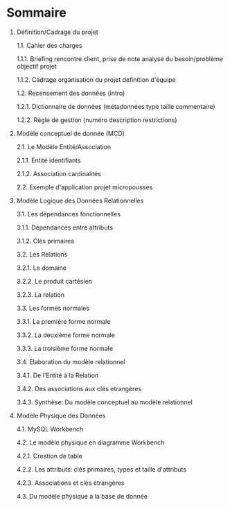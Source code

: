 # Sommaire

1. Définition/Cadrage du projet

   1.1. Cahier des charges
   
   	1.1.1. Briefing
       	       rencontre client, prise de note
       	       analyse du besoin/problème
       	       objectif projet
	       
	1.1.2. Cadrage
       	       organisation du projet
       	       definition d'équipe
	       
   1.2. Recensement des données
   	(intro)
	
	1.2.1. Dictionnaire de données
       		(métadonnées
      		 type
      		 taille
      		 commentaire)
		 
	1.2.2. Règle de gestion
       	       (numéro
       	       description
       	       restrictions)
	       
2. Modèle conceptuel de donnée (MCD)

   2.1. Le Modèle Entité/Association
   
   	2.1.1. Entité
      	       identifiants
	       
	2.1.2. Association
       	       cardinalités
	       
   2.2. Exemple d'application
   	  projet micropousses
	  
3. Modèle Logique des Données Relationnelles

   3.1. Les dépendances fonctionnelles
   
   	3.1.1. Dépendances entre attributs
	
	3.1.2. Clés primaires
	
   3.2. Les Relations
   
   	3.2.1. Le domaine
	
	3.2.2. Le produit cartésien
	
	3.2.3. La relation
	
   3.3. Les formes normales
   
   	3.3.1. La première forme normale
	
	3.3.2. La deuxième forme normale
	
	3.3.3. La troisième forme normale
	
   3.4. Elaboration du modèle relationnel
   
   	3.4.1. De l'Entité à la Relation
	
	3.4.2. Des associations aux clés etrangères
	
	3.4.3. Synthèse: Du modèle conceptuel au modèle relationnel
	
4. Modèle Physique des Données

   4.1. MySQL Workbench
   
   4.2. Le modèle physique en diagramme Workbench
   
   	4.2.1. Creation de table
	
	4.2.2. Les attributs: clés primaires, types et taille d'attributs
	
	4.2.3. Associations et clés étrangères
	
   4.3. Du modèle physique à la base de donnée


